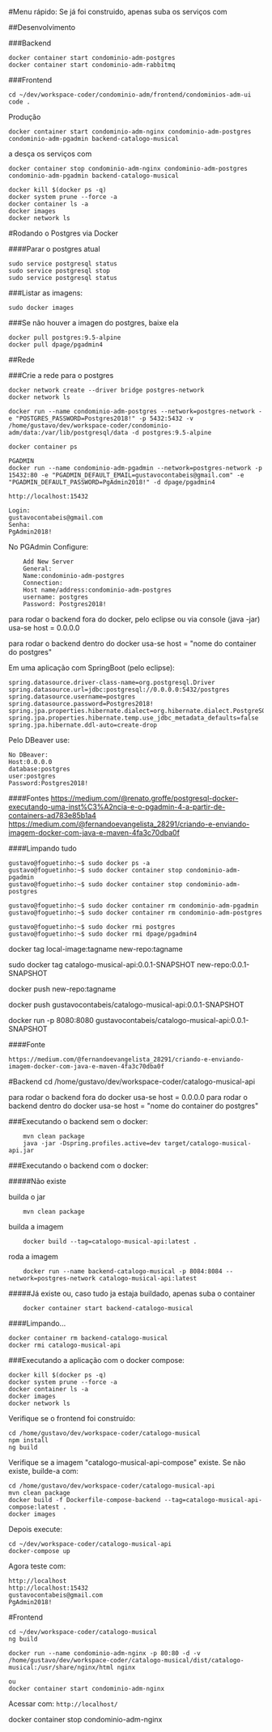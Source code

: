 #Menu rápido:
Se já foi construido, apenas suba os serviços com

##Desenvolvimento

###Backend
~~~
docker container start condominio-adm-postgres
docker container start condominio-adm-rabbitmq
~~~

###Frontend
~~~
cd ~/dev/workspace-coder/condominio-adm/frontend/condominios-adm-ui
code .
~~~

Produção

~~~
docker container start condominio-adm-nginx condominio-adm-postgres condominio-adm-pgadmin backend-catalogo-musical
~~~

a desça os serviços com

~~~
docker container stop condominio-adm-nginx condominio-adm-postgres condominio-adm-pgadmin backend-catalogo-musical
~~~

~~~
docker kill $(docker ps -q)
docker system prune --force -a
docker container ls -a
docker images
docker network ls
~~~

#Rodando o Postgres via Docker

####Parar o postgres atual

~~~
sudo service postgresql status
sudo service postgresql stop
sudo service postgresql status
~~~

###Listar as imagens:
~~~
sudo docker images
~~~
###Se não houver a imagen do postgres, baixe ela
~~~
docker pull postgres:9.5-alpine
docker pull dpage/pgadmin4
~~~
##Rede

###Crie a rede para o postgres

~~~
docker network create --driver bridge postgres-network
docker network ls
~~~

~~~
docker run --name condominio-adm-postgres --network=postgres-network -e "POSTGRES_PASSWORD=Postgres2018!" -p 5432:5432 -v /home/gustavo/dev/workspace-coder/condominio-adm/data:/var/lib/postgresql/data -d postgres:9.5-alpine
~~~

~~~
docker container ps
~~~

~~~
PGADMIN
docker run --name condominio-adm-pgadmin --network=postgres-network -p 15432:80 -e "PGADMIN_DEFAULT_EMAIL=gustavocontabeis@gmail.com" -e "PGADMIN_DEFAULT_PASSWORD=PgAdmin2018!" -d dpage/pgadmin4
~~~

~~~
http://localhost:15432
~~~

~~~
Login:
gustavocontabeis@gmail.com
Senha:
PgAdmin2018!
~~~

No PGAdmin Configure: 

~~~
	Add New Server
	General:
	Name:condominio-adm-postgres
	Connection:
	Host name/address:condominio-adm-postgres
	username: postgres
	Password: Postgres2018!
~~~

para rodar o backend fora do docker, pelo eclipse ou via console (java -jar) usa-se host = 0.0.0.0

para rodar o backend dentro do docker usa-se host = "nome do container do postgres"

Em uma aplicação com SpringBoot (pelo eclipse):

~~~
spring.datasource.driver-class-name=org.postgresql.Driver
spring.datasource.url=jdbc:postgresql://0.0.0.0:5432/postgres
spring.datasource.username=postgres
spring.datasource.password=Postgres2018!
spring.jpa.properties.hibernate.dialect=org.hibernate.dialect.PostgreSQLDialect
spring.jpa.properties.hibernate.temp.use_jdbc_metadata_defaults=false
spring.jpa.hibernate.ddl-auto=create-drop
~~~

Pelo DBeaver use:

~~~
No DBeaver:
Host:0.0.0.0
database:postgres
user:postgres
Password:Postgres2018!
~~~

####Fontes
https://medium.com/@renato.groffe/postgresql-docker-executando-uma-inst%C3%A2ncia-e-o-pgadmin-4-a-partir-de-containers-ad783e85b1a4
https://medium.com/@fernandoevangelista_28291/criando-e-enviando-imagem-docker-com-java-e-maven-4fa3c70dba0f



####Limpando tudo 

~~~
gustavo@foguetinho:~$ sudo docker ps -a
gustavo@foguetinho:~$ sudo docker container stop condominio-adm-pgadmin
gustavo@foguetinho:~$ sudo docker container stop condominio-adm-postgres

gustavo@foguetinho:~$ sudo docker container rm condominio-adm-pgadmin
gustavo@foguetinho:~$ sudo docker container rm condominio-adm-postgres

gustavo@foguetinho:~$ sudo docker rmi postgres
gustavo@foguetinho:~$ sudo docker rmi dpage/pgadmin4
~~~





docker tag local-image:tagname new-repo:tagname

sudo docker tag catalogo-musical-api:0.0.1-SNAPSHOT new-repo:0.0.1-SNAPSHOT


docker push new-repo:tagname

docker push gustavocontabeis/catalogo-musical-api:0.0.1-SNAPSHOT

docker run -p 8080:8080 gustavocontabeis/catalogo-musical-api:0.0.1-SNAPSHOT


####Fonte
~~~
https://medium.com/@fernandoevangelista_28291/criando-e-enviando-imagem-docker-com-java-e-maven-4fa3c70dba0f
~~~

#Backend
cd /home/gustavo/dev/workspace-coder/catalogo-musical-api

para rodar o backend fora do docker usa-se host = 0.0.0.0
para rodar o backend dentro do docker usa-se host = "nome do container do postgres"

###Executando o backend sem o docker:
~~~
	mvn clean package
	java -jar -Dspring.profiles.active=dev target/catalogo-musical-api.jar
~~~

###Executando o backend com o docker:

#####Não existe

builda o jar

~~~
	mvn clean package
~~~

builda a imagem

~~~
	docker build --tag=catalogo-musical-api:latest .
~~~

roda a imagem

~~~
	docker run --name backend-catalogo-musical -p 8084:8084 --network=postgres-network catalogo-musical-api:latest
~~~

#####Já existe
ou, caso tudo ja estaja buildado, apenas suba o container
	
~~~
	docker container start backend-catalogo-musical
~~~

####Limpando...
~~~
docker container rm backend-catalogo-musical
docker rmi catalogo-musical-api
~~~

###Executando a aplicação com o docker compose:

~~~
docker kill $(docker ps -q)
docker system prune --force -a
docker container ls -a
docker images
docker network ls
~~~

Verifique se o frontend foi construído:

~~~
cd /home/gustavo/dev/workspace-coder/catalogo-musical
npm install
ng build
~~~

Verifique se a imagem "catalogo-musical-api-compose" existe. 
Se não existe, builde-a com:

~~~
cd /home/gustavo/dev/workspace-coder/catalogo-musical-api
mvn clean package
docker build -f Dockerfile-compose-backend --tag=catalogo-musical-api-compose:latest .
docker images
~~~

Depois execute:

~~~
cd ~/dev/workspace-coder/catalogo-musical-api
docker-compose up
~~~

Agora teste com:

~~~
http://localhost
http://localhost:15432
gustavocontabeis@gmail.com
PgAdmin2018!
~~~

#Frontend 

~~~
cd ~/dev/workspace-coder/catalogo-musical 
ng build

docker run --name condominio-adm-nginx -p 80:80 -d -v /home/gustavo/dev/workspace-coder/catalogo-musical/dist/catalogo-musical:/usr/share/nginx/html nginx

ou 
docker container start condominio-adm-nginx
~~~

Acessar com: `http://localhost/`

docker container stop condominio-adm-nginx

